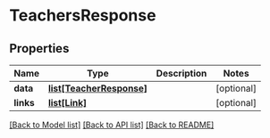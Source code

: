 # TeachersResponse

## Properties
Name | Type | Description | Notes
------------ | ------------- | ------------- | -------------
**data** | [**list[TeacherResponse]**](TeacherResponse.md) |  | [optional] 
**links** | [**list[Link]**](Link.md) |  | [optional] 

[[Back to Model list]](../README.md#documentation-for-models) [[Back to API list]](../README.md#documentation-for-api-endpoints) [[Back to README]](../README.md)

